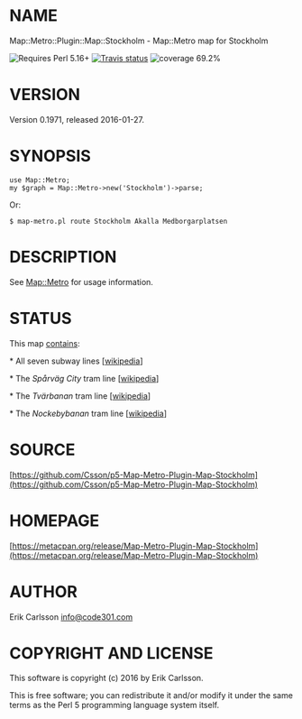 # NAME

Map::Metro::Plugin::Map::Stockholm - Map::Metro map for Stockholm

![Requires Perl 5.16+](https://img.shields.io/badge/perl-5.16+-brightgreen.svg) [![Travis status](https://api.travis-ci.org/Csson/p5-Map-Metro-Plugin-Map-Stockholm.svg?branch=master)](https://travis-ci.org/Csson/p5-Map-Metro-Plugin-Map-Stockholm) ![coverage 69.2%](https://img.shields.io/badge/coverage-69.2%-red.svg)

# VERSION

Version 0.1971, released 2016-01-27.

# SYNOPSIS

    use Map::Metro;
    my $graph = Map::Metro->new('Stockholm')->parse;

Or:

    $ map-metro.pl route Stockholm Akalla Medborgarplatsen

# DESCRIPTION

See [Map::Metro](https://metacpan.org/pod/Map::Metro) for usage information.

# STATUS

This map [contains](https://metacpan.org/pod/Map::Metro::Plugin::Map::Stockholm):

\* All seven subway lines \[[wikipedia](https://en.wikipedia.org/wiki/Stockholm_metro)\]

\* The _Spårväg City_ tram line \[[wikipedia](https://en.wikipedia.org/wiki/Sp%C3%A5rv%C3%A4g_City)\]

\* The _Tvärbanan_ tram line \[[wikipedia](https://en.wikipedia.org/wiki/Nockebybanan)\]

\* The _Nockebybanan_ tram line \[[wikipedia](https://en.wikipedia.org/wiki/Tv%C3%A4rbanan)\]

# SOURCE

[https://github.com/Csson/p5-Map-Metro-Plugin-Map-Stockholm](https://github.com/Csson/p5-Map-Metro-Plugin-Map-Stockholm)

# HOMEPAGE

[https://metacpan.org/release/Map-Metro-Plugin-Map-Stockholm](https://metacpan.org/release/Map-Metro-Plugin-Map-Stockholm)

# AUTHOR

Erik Carlsson <info@code301.com>

# COPYRIGHT AND LICENSE

This software is copyright (c) 2016 by Erik Carlsson.

This is free software; you can redistribute it and/or modify it under
the same terms as the Perl 5 programming language system itself.
